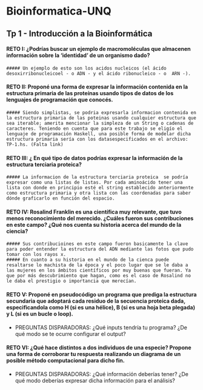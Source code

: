 # Bioinformatica-UNQ

## Tp 1 - Introducción a la Bioinformática

#### RETO I: ¿Podrías buscar un ejemplo de macromoléculas que almacenen información sobre la ‘identidad’ de un organismo dado?
    ##### Un ejemplo de esto son los acidos nucleicos (el ácido desoxirribonucleicoel - o ADN - y el ácido ribonucleico - o  ARN -). 

#### RETO II: Proponé una forma de expresar la información contenida en la estructura primaria de las proteínas usando tipos de datos de los lenguajes de programación que conocés.
    ##### Siendo simplistas, se podria expresarla informacion contenida en la estructura primaria de las poteinas usando cualquier estructura que sea iterable; amerita mencionar la simpleza de un String o cadenas de caracteres. Teniendo en cuenta que para este trabajo se eligío el lenguaje de programación Haskell, una posible forma de modelar dicha estructura primaria sería con los datasespecificados en el archivo: TP-1.hs. (Falta link)
 
#### RETO III: ¿ En qué tipo de datos podrías expresar la información de la estructura terciaria proteica?
    ##### La informacion de la estructura terciaria proteica  se podría expresar como una listas de listas. Por cada aminoácido tener una lista con donde en principio esté el string establecido anteriormente como estructura primaria y otra lista con las coordenadas para saber dónde graficarlo en función del espacio.

#### RETO IV: Rosalind Franklin es una científica muy relevante, que tuvo menos reconocimiento del merecido. ¿Cuáles fueron sus contribuciones en este campo? ¿Qué nos cuenta su historia acerca del mundo de la ciencia?
    ##### Sus contribucioines en este campo fueron basicamente la clave para poder entender la estructura del ADN mediante las fotos que pudo tomar con los rayos x.
    ##### En cuanto a su historia en el mundo de la cienca puede resaltarse lo machista de la época y el poco lugar que se le daba a las mujeres en los ámbitos científicos por muy buenas que fueran. Ya que por más descubrimiento que hagan, como es el caso de Rosalind no le daba el prestigio o importancia que merecían. 

#### RETO V: Proponé en pseudocódigo un programa que prediga la estructura secundaria que adoptará cada residuo de la secuencia proteica dada, especificandola como H (si es una hélice), B (si es una hoja beta plegada) y L (si es un bucle o loop).
    
- PREGUNTAS DISPARADORAS: ¿Qué inputs tendría tu programa? ¿De qué modo se te ocurre configurar el output?

#### RETO VI: ¿Qué hace distintos a dos individuos de una especie? Propone una forma de corroborar tu respuesta realizando un diagrama de un posible método computacional para dicho fin.
- PREGUNTAS DISPARADORAS: ¿Qué información deberías tener? ¿De qué modo deberías expresar dicha información para el análisis?
